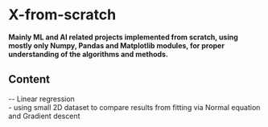 # X-from-scratch
<b>Mainly ML and AI related projects implemented from scratch, using mostly only Numpy, Pandas and Matplotlib modules, for proper understanding of the algorithms and methods.</b>

<h2>Content</h2>
-- Linear regression<br>
  - using small 2D dataset to compare results from fitting via Normal equation and Gradient descent


